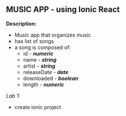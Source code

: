 ## MUSIC APP - using Ionic React

**Description:** 
- Music app that organizes music
- has list of songs
- a song is composed of:
    - id - ***numeric***
    - name - ***string***
    - artist - ***string***
    - releaseDate - ***date***
    - downloaded - ***boolean***
    - length - ***numeric***

*Lab 1:*
- create ionic project
